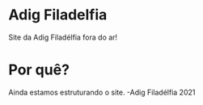 # Adig Filadelfia

Site da Adig Filadélfia fora do ar!

# Por quê?

Ainda estamos estruturando o site.
-Adig Filadélfia 2021
